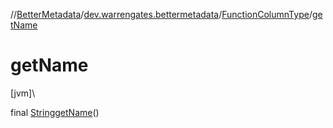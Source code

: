 //[BetterMetadata](../../../index.md)/[dev.warrengates.bettermetadata](../index.md)/[FunctionColumnType](index.md)/[getName](get-name.md)

# getName

[jvm]\

final [String](https://docs.oracle.com/javase/8/docs/api/java/lang/String.html)[getName](get-name.md)()
